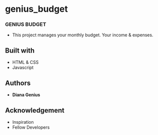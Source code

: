 # genius_budget


### GENIUS BUDGET
* This project manages your monthly budget. Your income & expenses. 

## Built with
* HTML & CSS
* Javascript

## Authors
* **Diana Genius**

## Acknowledgement
* Inspiration
* Fellow Developers
